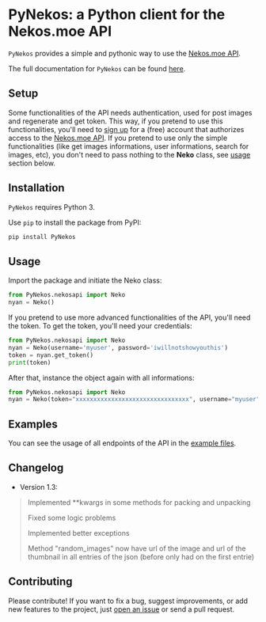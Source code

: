 # PyNekos: a Python client for the Nekos.moe API 
`PyNekos` provides a simple and pythonic way to use the [Nekos.moe API](https://docs.nekos.moe/).

The full documentation for `PyNekos` can be found [here](https://github.com/ChoiYun/PyNekos/blob/main/docs/doc.md).

## Setup
Some functionalities of the API needs authentication, used for post images and regenerate and get token. This way, if you pretend to use this functionalities, you'll need to [sign up](https://nekos.moe/register)  for a (free) account that authorizes access to the [Nekos.moe API](https://docs.nekos.moe/).  If you pretend to use only the simple functionalities (like get images informations, user informations, search for images, etc), you don't need to pass nothing to the **Neko** class, see [usage](https://github.com/ChoiYun/PyNekos#usage) section below.


## Installation
`PyNekos` requires Python 3.

Use `pip` to install the package from PyPI:

```bash
pip install PyNekos
```


## Usage
Import the package and initiate the Neko class:

```python
from PyNekos.nekosapi import Neko
nyan = Neko()
```

If you pretend to use more advanced functionalities of the API, you'll need the token. To get the token, you'll need your credentials: 

```python
from PyNekos.nekosapi import Neko
nyan = Neko(username='myuser', password='iwillnotshowyouthis')
token = nyan.get_token()
print(token)
```

After that, instance the object again with all informations:

```python
from PyNekos.nekosapi import Neko
nyan = Neko(token="xxxxxxxxxxxxxxxxxxxxxxxxxxxxxxxx", username="myuser", password="iwillnotshowyouthis")
```

## Examples
You can see the usage of all endpoints of the API in the [example files](https://github.com/ChoiYun/PyNekos/tree/main/examples).

## Changelog
- Version 1.3:

>Implemented **kwargs in some methods for packing and unpacking
>
>Fixed some logic problems
>
>Implemented better exceptions
>
>Method "random_images" now have url of the image and url of the thumbnail in all entries of the json (before only had on the first entrie)


## Contributing
Please contribute! If you want to fix a bug, suggest improvements, or add new features to the project, just [open an issue](https://github.com/ChoiYun/PyNekos/issues) or send a pull request.
